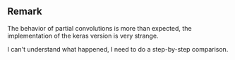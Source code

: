 ## Remark

The behavior of partial convolutions is more than expected, the implementation of the keras version is very strange.

I can't understand what happened, I need to do a step-by-step comparison.